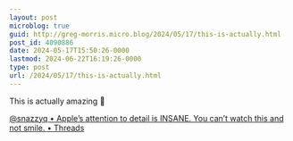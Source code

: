 ```yaml
---
layout: post
microblog: true
guid: http://greg-morris.micro.blog/2024/05/17/this-is-actually.html
post_id: 4090886
date: 2024-05-17T15:50:26-0000
lastmod: 2024-06-22T16:19:26-0000
type: post
url: /2024/05/17/this-is-actually.html
---
```

This is actually amazing 🤯

[@snazzyq • Apple’s attention to detail is INSANE. You can’t watch this and not smile. • Threads](https://www.threads.net/@snazzyq/post/C7CpmYevMwf)
